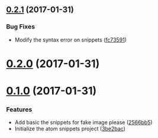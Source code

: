 <a name="0.2.1"></a>
## [0.2.1](https://github.com/jessy1092/fake-image-snippets/compare/v0.2.0...v0.2.1) (2017-01-31)


### Bug Fixes

* Modify the syntax error on snippets ([fc73591](https://github.com/jessy1092/fake-image-snippets/commit/fc73591))



<a name="0.2.0"></a>
# [0.2.0](https://github.com/jessy1092/fake-image-snippets/compare/v0.1.0...v0.2.0) (2017-01-31)



<a name="0.1.0"></a>
# [0.1.0](https://github.com/jessy1092/fake-image-snippets/compare/3be2bac...v0.1.0) (2017-01-31)


### Features

* Add basic the snippets for fake image please ([2566bb5](https://github.com/jessy1092/fake-image-snippets/commit/2566bb5))
* Initialize the atom snippets project ([3be2bac](https://github.com/jessy1092/fake-image-snippets/commit/3be2bac))



